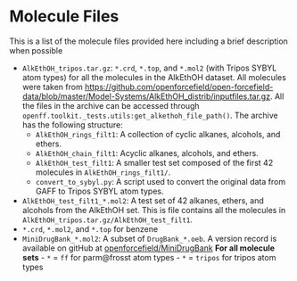 # Molecule Files

This is a list of the molecule files provided here including a brief description when possible

* `AlkEthOH_tripos.tar.gz`: `*.crd`, `*.top`, and `*.mol2` (with Tripos SYBYL atom types) for all the molecules in
the AlkEthOH dataset. All molecules were taken from
https://github.com/openforcefield/open-forcefield-data/blob/master/Model-Systems/AlkEthOH_distrib/inputfiles.tar.gz.
All the files in the archive can be accessed through `openff.toolkit._tests.utils:get_alkethoh_file_path()`. The archive
has the following structure:
    - `AlkEthOH_rings_filt1`: A collection of cyclic alkanes, alcohols, and ethers.
    - `AlkEthOH_chain_filt1`: Acyclic alkanes, alcohols, and ethers.
    - `AlkEthOH_test_filt1`: A smaller test set composed of the first 42 molecules in `AlkEthOH_rings_filt1/`.
    - `convert_to_sybyl.py`: A script used to convert the original data from GAFF to Tripos SYBYL atom types.
* `AlkEthOH_test_filt1_*.mol2`: A test set of 42 alkanes, ethers, and alcohols from the AlkEthOH set. This is file
contains all the molecules in `AlkEthOH_tripos.tar.gz/AlkEthOH_test_filt1`.
* `*.crd`, `*.mol2`, and `*.top` for benzene
* `MiniDrugBank_*.mol2`: A subset of `DrugBank_*.oeb`. A version record is available on gitHub at [openforcefield/MiniDrugBank](https://github.com/openforcefield/MiniDrugBank)
**For all molecule sets**
        - `*` = `ff` for parm@frosst atom types
        - `*` = `tripos` for tripos atom types
